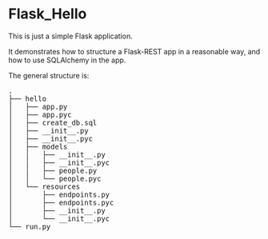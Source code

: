 # Flask_Hello

This is just a simple Flask application.

It demonstrates how to structure a Flask-REST app in a reasonable way, and how to use SQLAlchemy in the app.

The general structure is:

<pre>
.
├── hello
│   ├── app.py
│   ├── app.pyc
│   ├── create_db.sql
│   ├── __init__.py
│   ├── __init__.pyc
│   ├── models
│   │   ├── __init__.py
│   │   ├── __init__.pyc
│   │   ├── people.py
│   │   └── people.pyc
│   └── resources
│       ├── endpoints.py
│       ├── endpoints.pyc
│       ├── __init__.py
│       └── __init__.pyc
└── run.py
</pre>
